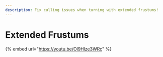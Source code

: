 ```yaml
---
description: Fix culling issues when turning with extended frustums!
---
```


# Extended Frustums

{% embed url="https://youtu.be/Ol9Hlze3WRc" %}
